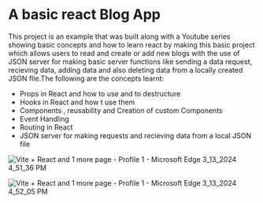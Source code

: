 # A basic react Blog App

This project is an example that was built along with a Youtube series showing basic concepts 
and how to learn react by making this basic project which allows users to read and create or add new blogs 
with the use of JSON server for making basic server functions like sending a data request, recieving data, adding data and 
also deleting data from a locally created JSON flle.The following are the concepts learnt:

* Props in React and how to use and to destructure
* Hooks in React and how t use them
* Components , reusability and Creation of custom Components
* Event Handling
* Routing in React
* JSON server for making requests and recieving data from a local JSON file


![Vite + React and 1 more page - Profile 1 - Microsoft​ Edge 3_13_2024 4_51_36 PM](https://github.com/gideonadjei94/React-BlogApp/assets/124469965/fb55c00b-a9cf-4582-86a3-85827cbf1ca4)



![Vite + React and 1 more page - Profile 1 - Microsoft​ Edge 3_13_2024 4_52_05 PM](https://github.com/gideonadjei94/React-BlogApp/assets/124469965/1ce1072c-2f3a-4879-a8e5-6011d7419bbd)


